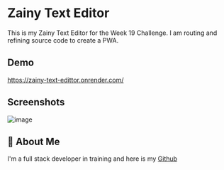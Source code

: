 # Zainy Text Editor

This is my Zainy Text Editor for the Week 19 Challenge. I am routing and refining source code to create a PWA.


## Demo

https://zainy-text-edittor.onrender.com/


## Screenshots

![image](https://github.com/user-attachments/assets/538c6124-66a8-4f96-bab1-c2d447cde06d)



## 🚀 About Me
I'm a full stack developer in training and here is my [Github](https://github.com/charbonneauJ)

